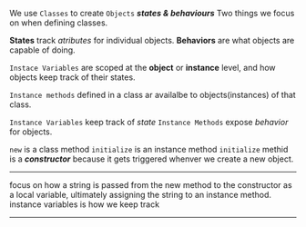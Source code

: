 We use `Classes` to create `Objects`
***states & behaviours***
Two things we focus on when defining classes.

**States** track *atributes* for individual objects.
**Behaviors** are what objects are capable of doing.

`Instace Variables` are scoped at the **object** or **instance** level, and how objects keep track of their states.

`Instance methods` defined in a class ar availalbe to objects(instances) of that class.


`Instance Variables` keep track of *state*
`Instance Methods` expose *behavior* for objects.

`new` is a class method
`initialize` is an instance method
`initialize` methid is a ***constructor*** because it gets triggered whenver we create a new object.


___
focus on how a string is passed from the new method to the constructor as a local variable, ultimately assigning the string to an instance method.
instance variables is how we keep track

___

